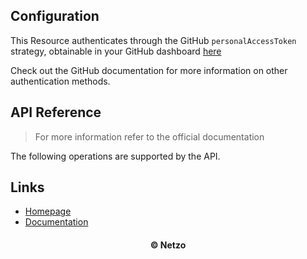 ## Configuration

This Resource authenticates through the GitHub `personalAccessToken` strategy,
obtainable in your GitHub dashboard
[here](https://dash.github.com/profile/api-tokens)

Check out the GitHub documentation for more information on other authentication
methods.

## API Reference

> For more information refer to the official documentation

The following operations are supported by the API.

## Links

- [Homepage](https://app.netzo.io/resources/resource-http-github)
- [Documentation](https://api.github.com/#getting-started-endpoints)

<div align="center">
  <h4>© Netzo</h4>
</div>
